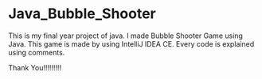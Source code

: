 # Java_Bubble_Shooter
This is my final year project of java. I made Bubble Shooter Game using Java.
This game is made by using IntelliJ IDEA CE.
Every code is explained using comments. 


Thank You!!!!!!!!!
